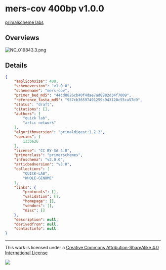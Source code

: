 # mers-cov 400bp v1.0.0

[primalscheme labs](https://labs.primalscheme.com/detail/mers-cov/400/v1.0.0)

## Overviews

![NC_019843.3.png](work/NC_019843.3.png)

## Details

```json
{
    "ampliconsize": 400,
    "schemeversion": "v1.0.0",
    "schemename": "mers-cov",
    "primer_bed_md5": "44cd0826cb40f4dae7ad8982d34f7009",
    "reference_fasta_md5": "957cb36597491259c943120c55ca57d9",
    "status": "draft",
    "citations": [],
    "authors": [
        "quick lab",
        "artic network"
    ],
    "algorithmversion": "primaldigest:1.2.2",
    "species": [
        1335626
    ],
    "license": "CC BY-SA 4.0",
    "primerclass": "primerschemes",
    "infoschema": "v2.0.0",
    "articbedversion": "v3.0",
    "collections": [
        "QUICK-LAB",
        "WHOLE-GENOME"
    ],
    "links": {
        "protocols": [],
        "validation": [],
        "homepage": [],
        "vendors": [],
        "misc": []
    },
    "description": null,
    "derivedfrom": null,
    "contactinfo": null
}
```



------------------------------------------------------------------------

This work is licensed under a [Creative Commons Attribution-ShareAlike 4.0 International License](http://creativecommons.org/licenses/by-sa/4.0/) 

![](https://i.creativecommons.org/l/by-sa/4.0/88x31.png)